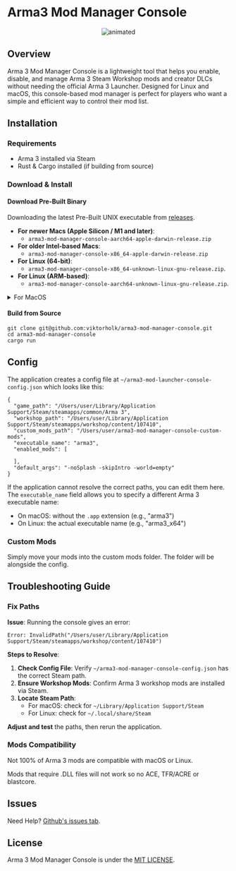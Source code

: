 # Arma3 Mod Manager Console

<p align="center">
  <img src="https://github.com/user-attachments/assets/f5f58180-e5f4-4442-a448-c60f81df907d" alt="animated" />
</p>

## Overview

Arma 3 Mod Manager Console is a lightweight tool that helps you enable, disable, and manage Arma 3 Steam Workshop mods and creator DLCs without needing the official Arma 3 Launcher. Designed for Linux and macOS, this console-based mod manager is perfect for players who want a simple and efficient way to control their mod list.

## Installation

### Requirements

- Arma 3 installed via Steam
- Rust & Cargo installed (if building from source)

### Download & Install
#### Download Pre-Built Binary

Downloading the latest Pre-Built UNIX executable from [releases](https://github.com/viktorholk/arma3-mod-manager-console/releases).

- **For newer Macs (Apple Silicon / M1 and later)**:
  - `arma3-mod-manager-console-aarch64-apple-darwin-release.zip`
- **For older Intel-based Macs**:
  - `arma3-mod-manager-console-x86_64-apple-darwin-release.zip`
- **For Linux (64-bit)**:
  - `arma3-mod-manager-console-x86_64-unknown-linux-gnu-release.zip`.
- **For Linux (ARM-based)**:
  - `arma3-mod-manager-console-aarch64-unknown-linux-gnu-release.zip`.


<details><summary>For MacOS</summary>

On MacOS, you may be greeted with a security warning.
Go to Settings > Privary & Security > Security
and press Open Anyway

![image](https://github.com/user-attachments/assets/966592ac-b40a-439e-b793-70fc42070ccd)


![image](https://github.com/user-attachments/assets/6d58efce-6dff-41f9-b790-7839c2a15a36)

</details>

#### Build from Source
````
git clone git@github.com:viktorholk/arma3-mod-manager-console.git
cd arma3-mod-manager-console
cargo run
````

## Config
The application creates a config file at `~/arma3-mod-launcher-console-config.json` which looks like this:

````
{
  "game_path": "/Users/user/Library/Application Support/Steam/steamapps/common/Arma 3",
  "workshop_path": "/Users/user/Library/Application Support/Steam/steamapps/workshop/content/107410",
  "custom_mods_path": "/Users/user/arma3-mod-manager-console-custom-mods",
  "executable_name": "arma3",
  "enabled_mods": [
    
  ],
  "default_args": "-noSplash -skipIntro -world=empty"
}
````

If the application cannot resolve the correct paths, you can edit them here. The `executable_name` field allows you to specify a different Arma 3 executable name:
- On macOS: without the `.app` extension (e.g., "arma3")
- On Linux: the actual executable name (e.g., "arma3_x64")

### Custom Mods

Simply move your mods into the custom mods folder. The folder will be alongside the config.

## Troubleshooting Guide

### Fix Paths

**Issue**: Running the console gives an error: 

`Error: InvalidPath("/Users/user/Library/Application Support/Steam/steamapps/workshop/content/107410")`

**Steps to Resolve**:
1. **Check Config File**: Verify `~/arma3-mod-manager-console-config.json` has the correct Steam path.
2. **Ensure Workshop Mods**: Confirm Arma 3 workshop mods are installed via Steam.
3. **Locate Steam Path**:
   - For macOS: check for `~/Library/Application Support/Steam`
   - For Linux: check for `~/.local/share/Steam`

**Adjust and test** the paths, then rerun the application.

### Mods Compatibility
Not 100% of Arma 3 mods are compatible with macOS or Linux.

Mods that require .DLL files will not work so no ACE, TFR/ACRE or blastcore.

## Issues
Need Help? [Github's issues tab](https://github.com/viktorholk/arma3-mod-manager-console/issues).

## License
Arma 3 Mod Manager Console is under the [MIT LICENSE](LICENSE).
